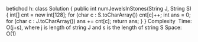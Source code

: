 betichod h:
class Solution {
public int numJewelsInStones(String J, String S) {
int[] cnt = new int[128];
for (char c : S.toCharArray())
cnt[c]++;
int ans = 0;
for (char c : J.toCharArray())
ans += cnt[c];
return ans;
}
}
Complexity
​
Time: O(j+s), where j is length of string J and s is the length of string S
Space: O(1)